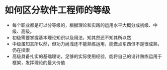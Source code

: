 # 如何区分软件工程师的等级

- 每个职业都是可以分等级的，根据理论和实践的运用水平大概分成初级、中级、高级。
- 初级需要掌握基本理论知识以及用法，知其然还不知其所以然
- 中级虽知其所以然，但功力尚浅还不能熟练运用，能做点东西但不是很成熟，仍在探索
- 高级具备扎实的基础理论，足够的实际使用经验，能将自己的设计熟练运用于框架，发挥理论的最大价值
